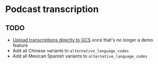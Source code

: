 # Podcast transcription

## TODO

* [Upload transcriptions directly to GCS](https://cloud.google.com/speech-to-text/docs/async-recognize#speech_transcribe_async_gcs-python)
  once that's no longer a demo feature
* Add all Chinese variants to `alternative_language_codes`
* Add all Mexican Spanish variants to `alternative_language_codes`
